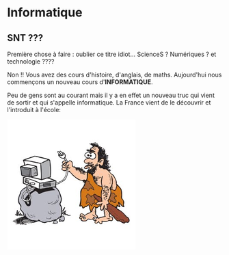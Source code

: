 # Informatique

## SNΤ ???

Première chose à  faire : oublier ce  titre idiot... ScienceS ?  Numériques ? et
technologie ????

Non !!  Vous avez des  cours d'histoire,  d'anglais, de maths.  Aujourd'hui nous
commençons un nouveau cours d'**INFORMATIQUE**.

Peu de gens  sont au courant mais il y  a en effet un nouveau truc  qui vient de
sortir  et qui  s'appelle  informatique.  La France  vient  de  le découvrir  et
l'introduit à l'école:

![La France et l'enseignement de l'informatique](./caveman.jpg)
